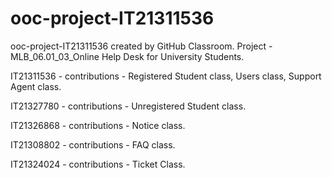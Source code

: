 # ooc-project-IT21311536
ooc-project-IT21311536 created by GitHub Classroom.
Project - MLB_06.01_03_Online Help Desk for University Students.

IT21311536 - contributions - Registered Student class,
                             Users class,
                             Support Agent class.

IT21327780 - contributions - Unregistered Student class.

IT21326868 - contributions - Notice class.

IT21308802 - contributions - FAQ class.

IT21324024 - contributions - Ticket Class.
